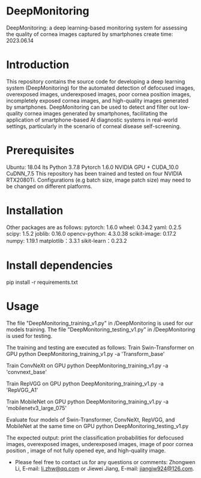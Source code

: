 # DeepMonitoring
DeepMonitoring: a deep learning-based monitoring system for assessing the quality of cornea images captured by smartphones
create time: 2023.06.14

# Introduction
This repository contains the source code for developing a deep learning system (DeepMonitoring) for the automated detection of defocused images, overexposed images, underexposed images, poor cornea position images, incompletely exposed cornea images, and high-quality images generated by smartphones. 
DeepMonitoring can be used to detect and filter out low-quality cornea images generated by smartphones, facilitating the application of smartphone-based AI diagnostic systems in real-world settings, particularly in the scenario of corneal disease self-screening.

# Prerequisites
Ubuntu: 18.04 lts
Python 3.7.8
Pytorch 1.6.0
NVIDIA GPU + CUDA_10.0 CuDNN_7.5
This repository has been trained and tested on four NVIDIA RTX2080Ti. Configurations (e.g batch size, image patch size) may need to be changed on different platforms.

# Installation
Other packages are as follows:
pytorch: 1.6.0
wheel: 0.34.2
yaml: 0.2.5
scipy: 1.5.2
joblib: 0.16.0
opencv-python: 4.3.0.38
scikit-image: 0.17.2
numpy: 1.19.1
matplotlib：3.3.1
sikit-learn：0.23.2

# Install dependencies
pip install -r requirements.txt

# Usage
The file "DeepMonitoring_training_v1.py" in /DeepMonitoring is used for our models training.
The file "DeepMonitoring_testing_v1.py" in /DeepMonitoring is used for testing.

The training and testing are executed as follows:
Train Swin-Transformer on GPU
python DeepMonitoring_training_v1.py -a 'Transform_base'

Train ConvNeXt on GPU
python DeepMonitoring_training_v1.py -a 'convnext_base'

Train RepVGG on GPU
python DeepMonitoring_training_v1.py -a 'RepVGG_A1'

Train MobileNet on GPU
python DeepMonitoring_training_v1.py -a 'mobilenetv3_large_075'

Evaluate four models of Swin-Transformer, ConvNeXt, RepVGG, and MobileNet at the same time on GPU
python DeepMonitoring_testing_v1.py


The expected output: print the classification probabilities for defocused images, overexposed images, underexposed images, image of poor cornea position , image of not fully opened eye, and high-quality image.


* Please feel free to contact us for any questions or comments: Zhongwen Li, E-mail: li.zhw@qq.com or Jiewei Jiang, E-mail: jiangjw924@126.com.

